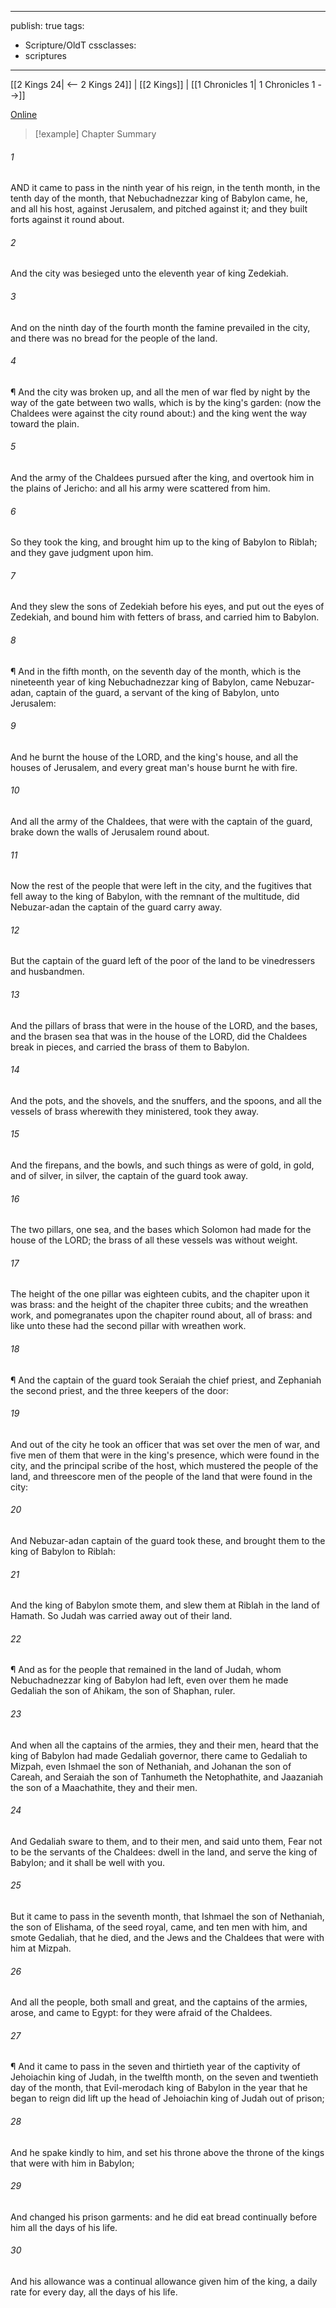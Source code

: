 

---
publish: true
tags:
  - Scripture/OldT
cssclasses:
  - scriptures
---
[[2 Kings 24| <-- 2 Kings 24]] | [[2 Kings]] | [[1 Chronicles 1| 1 Chronicles 1 -->]]

[Online](https://churchofjesuschrist.org/study/scriptures/ot/2-kgs/25?lang=eng)

>[!example] Chapter Summary
>
###### 1
AND it came to pass in the ninth year of his reign, in the tenth month, in the tenth day of the month, that Nebuchadnezzar king of Babylon came, he, and all his host, against Jerusalem, and pitched against it; and they built forts against it round about.
###### 2
And the city was besieged unto the eleventh year of king Zedekiah.
###### 3
And on the ninth day of the fourth month the famine prevailed in the city, and there was no bread for the people of the land.
###### 4
¶ And the city was broken up, and all the men of war fled by night by the way of the gate between two walls, which is by the king's garden: (now the Chaldees were against the city round about:) and the king went the way toward the plain.
###### 5
And the army of the Chaldees pursued after the king, and overtook him in the plains of Jericho: and all his army were scattered from him.
###### 6
So they took the king, and brought him up to the king of Babylon to Riblah; and they gave judgment upon him.
###### 7
And they slew the sons of Zedekiah before his eyes, and put out the eyes of Zedekiah, and bound him with fetters of brass, and carried him to Babylon.
###### 8
¶ And in the fifth month, on the seventh day of the month, which is the nineteenth year of king Nebuchadnezzar king of Babylon, came Nebuzar-adan, captain of the guard, a servant of the king of Babylon, unto Jerusalem:
###### 9
And he burnt the house of the LORD, and the king's house, and all the houses of Jerusalem, and every great man's house burnt he with fire.
###### 10
And all the army of the Chaldees, that were with the captain of the guard, brake down the walls of Jerusalem round about.
###### 11
Now the rest of the people that were left in the city, and the fugitives that fell away to the king of Babylon, with the remnant of the multitude, did Nebuzar-adan the captain of the guard carry away.
###### 12
But the captain of the guard left of the poor of the land to be vinedressers and husbandmen.
###### 13
And the pillars of brass that were in the house of the LORD, and the bases, and the brasen sea that was in the house of the LORD, did the Chaldees break in pieces, and carried the brass of them to Babylon.
###### 14
And the pots, and the shovels, and the snuffers, and the spoons, and all the vessels of brass wherewith they ministered, took they away.
###### 15
And the firepans, and the bowls, and such things as were of gold, in gold, and of silver, in silver, the captain of the guard took away.
###### 16
The two pillars, one sea, and the bases which Solomon had made for the house of the LORD; the brass of all these vessels was without weight.
###### 17
The height of the one pillar was eighteen cubits, and the chapiter upon it was brass: and the height of the chapiter three cubits; and the wreathen work, and pomegranates upon the chapiter round about, all of brass: and like unto these had the second pillar with wreathen work.
###### 18
¶ And the captain of the guard took Seraiah the chief priest, and Zephaniah the second priest, and the three keepers of the door:
###### 19
And out of the city he took an officer that was set over the men of war, and five men of them that were in the king's presence, which were found in the city, and the principal scribe of the host, which mustered the people of the land, and threescore men of the people of the land that were found in the city:
###### 20
And Nebuzar-adan captain of the guard took these, and brought them to the king of Babylon to Riblah:
###### 21
And the king of Babylon smote them, and slew them at Riblah in the land of Hamath.  So Judah was carried away out of their land.
###### 22
¶ And as for the people that remained in the land of Judah, whom Nebuchadnezzar king of Babylon had left, even over them he made Gedaliah the son of Ahikam, the son of Shaphan, ruler.
###### 23
And when all the captains of the armies, they and their men, heard that the king of Babylon had made Gedaliah governor, there came to Gedaliah to Mizpah, even Ishmael the son of Nethaniah, and Johanan the son of Careah, and Seraiah the son of Tanhumeth the Netophathite, and Jaazaniah the son of a Maachathite, they and their men.
###### 24
And Gedaliah sware to them, and to their men, and said unto them, Fear not to be the servants of the Chaldees: dwell in the land, and serve the king of Babylon; and it shall be well with you.
###### 25
But it came to pass in the seventh month, that Ishmael the son of Nethaniah, the son of Elishama, of the seed royal, came, and ten men with him, and smote Gedaliah, that he died, and the Jews and the Chaldees that were with him at Mizpah.
###### 26
And all the people, both small and great, and the captains of the armies, arose, and came to Egypt: for they were afraid of the Chaldees.
###### 27
¶ And it came to pass in the seven and thirtieth year of the captivity of Jehoiachin king of Judah, in the twelfth month, on the seven and twentieth day of the month, that Evil-merodach king of Babylon in the year that he began to reign did lift up the head of Jehoiachin king of Judah out of prison;
###### 28
And he spake kindly to him, and set his throne above the throne of the kings that were with him in Babylon;
###### 29
And changed his prison garments: and he did eat bread continually before him all the days of his life.
###### 30
And his allowance was a continual allowance given him of the king, a daily rate for every day, all the days of his life.



